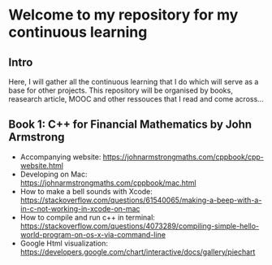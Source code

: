 # Welcome to my repository for my continuous learning 

## Intro
Here, I will gather all the continuous learning that I do which will serve as a base for other projects. 
This repository will be organised by books, reasearch article, MOOC and other ressouces that I read and come across... 

## Book 1: C++ for Financial Mathematics by John Armstrong
- Accompanying website: https://johnarmstrongmaths.com/cppbook/cpp-website.html
- Developing on Mac: https://johnarmstrongmaths.com/cppbook/mac.html
- How to make a bell sounds with Xcode: https://stackoverflow.com/questions/61540065/making-a-beep-with-a-in-c-not-working-in-xcode-on-mac
- How to compile and run c++ in terminal: https://stackoverflow.com/questions/4073289/compiling-simple-hello-world-program-on-os-x-via-command-line
- Google Html visualization: https://developers.google.com/chart/interactive/docs/gallery/piechart
